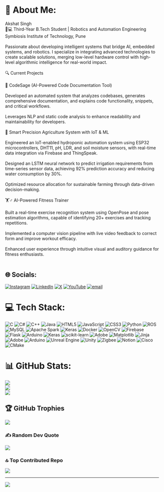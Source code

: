 # 💫 About Me:
Akshat Singh<br>👨💻 Third-Year B.Tech Student | Robotics and Automation Engineering<br>Symbiosis Institute of Technology, Pune<br><br>Passionate about developing intelligent systems that bridge AI, embedded systems, and robotics. I specialize in integrating advanced technologies to create scalable solutions, merging low-level hardware control with high-level algorithmic intelligence for real-world impact.<br><br>🔍 Current Projects<br><br>🤖 CodeSage (AI-Powered Code Documentation Tool)<br><br>Developed an automated system that analyzes codebases, generates comprehensive documentation, and explains code functionality, snippets, and critical workflows.<br><br>Leverages NLP and static code analysis to enhance readability and maintainability for developers.<br><br>🌱 Smart Precision Agriculture System with IoT & ML<br><br>Engineered an IoT-enabled hydroponic automation system using ESP32 microcontrollers, DHT11, pH, LDR, and soil moisture sensors, with real-time data integration via Firebase and ThingSpeak.<br><br>Designed an LSTM neural network to predict irrigation requirements from time-series sensor data, achieving 92% prediction accuracy and reducing water consumption by 30%.<br><br>Optimized resource allocation for sustainable farming through data-driven decision-making.<br><br>🏋️♂️ AI-Powered Fitness Trainer<br><br>Built a real-time exercise recognition system using OpenPose and pose estimation algorithms, capable of identifying 20+ exercises and tracking repetitions.<br><br>Implemented a computer vision pipeline with live video feedback to correct form and improve workout efficacy.<br><br>Enhanced user experience through intuitive visual and auditory guidance for fitness enthusiasts.<br><br>


## 🌐 Socials:
[![Instagram](https://img.shields.io/badge/Instagram-%23E4405F.svg?logo=Instagram&logoColor=white)](https://instagram.com/https://www.instagram.com/akshatsinghworks/) [![LinkedIn](https://img.shields.io/badge/LinkedIn-%230077B5.svg?logo=linkedin&logoColor=white)](https://linkedin.com/in/linkedin.com/in/akshat-singh-1b8229297) [![X](https://img.shields.io/badge/X-black.svg?logo=X&logoColor=white)](https://x.com/https://x.com/AkshatCodesLil) [![YouTube](https://img.shields.io/badge/YouTube-%23FF0000.svg?logo=YouTube&logoColor=white)](https://youtube.com/@https://www.youtube.com/@akshatsingh2709) [![email](https://img.shields.io/badge/Email-D14836?logo=gmail&logoColor=white)](mailto:akshatvsingh@gmail.com) 

# 💻 Tech Stack:
![C](https://img.shields.io/badge/c-%2300599C.svg?style=for-the-badge&logo=c&logoColor=white) ![C#](https://img.shields.io/badge/c%23-%23239120.svg?style=for-the-badge&logo=csharp&logoColor=white) ![C++](https://img.shields.io/badge/c++-%2300599C.svg?style=for-the-badge&logo=c%2B%2B&logoColor=white) ![Java](https://img.shields.io/badge/java-%23ED8B00.svg?style=for-the-badge&logo=openjdk&logoColor=white) ![HTML5](https://img.shields.io/badge/html5-%23E34F26.svg?style=for-the-badge&logo=html5&logoColor=white) ![JavaScript](https://img.shields.io/badge/javascript-%23323330.svg?style=for-the-badge&logo=javascript&logoColor=%23F7DF1E) ![CSS3](https://img.shields.io/badge/css3-%231572B6.svg?style=for-the-badge&logo=css3&logoColor=white) ![Python](https://img.shields.io/badge/python-3670A0?style=for-the-badge&logo=python&logoColor=ffdd54) ![ROS](https://img.shields.io/badge/ros-%230A0FF9.svg?style=for-the-badge&logo=ros&logoColor=white) ![MySQL](https://img.shields.io/badge/mysql-4479A1.svg?style=for-the-badge&logo=mysql&logoColor=white) ![Apache Spark](https://img.shields.io/badge/Apache%20Spark-FDEE21?style=for-the-badge&logo=apachespark&logoColor=black) ![Keras](https://img.shields.io/badge/Keras-%23D00000.svg?style=for-the-badge&logo=Keras&logoColor=white) ![Docker](https://img.shields.io/badge/docker-%230db7ed.svg?style=for-the-badge&logo=docker&logoColor=white) ![OpenCV](https://img.shields.io/badge/opencv-%23white.svg?style=for-the-badge&logo=opencv&logoColor=white) ![Firebase](https://img.shields.io/badge/firebase-%23039BE5.svg?style=for-the-badge&logo=firebase) ![Flask](https://img.shields.io/badge/flask-%23000.svg?style=for-the-badge&logo=flask&logoColor=white) ![Arduino](https://img.shields.io/badge/-Arduino-00979D?style=for-the-badge&logo=Arduino&logoColor=white) ![Keras](https://img.shields.io/badge/Keras-%23D00000.svg?style=for-the-badge&logo=Keras&logoColor=white) ![scikit-learn](https://img.shields.io/badge/scikit--learn-%23F7931E.svg?style=for-the-badge&logo=scikit-learn&logoColor=white) ![Adobe](https://img.shields.io/badge/adobe-%23FF0000.svg?style=for-the-badge&logo=adobe&logoColor=white) ![Matplotlib](https://img.shields.io/badge/Matplotlib-%23ffffff.svg?style=for-the-badge&logo=Matplotlib&logoColor=black) ![Jinja](https://img.shields.io/badge/jinja-white.svg?style=for-the-badge&logo=jinja&logoColor=black) ![Adobe](https://img.shields.io/badge/adobe-%23FF0000.svg?style=for-the-badge&logo=adobe&logoColor=white) ![Arduino](https://img.shields.io/badge/-Arduino-00979D?style=for-the-badge&logo=Arduino&logoColor=white) ![Unreal Engine](https://img.shields.io/badge/unrealengine-%23313131.svg?style=for-the-badge&logo=unrealengine&logoColor=white) ![Unity](https://img.shields.io/badge/unity-%23000000.svg?style=for-the-badge&logo=unity&logoColor=white) ![Zigbee](https://img.shields.io/badge/zigbee-%23EB0443.svg?style=for-the-badge&logo=zigbee&logoColor=white) ![Notion](https://img.shields.io/badge/Notion-%23000000.svg?style=for-the-badge&logo=notion&logoColor=white) ![Cisco](https://img.shields.io/badge/cisco-%23049fd9.svg?style=for-the-badge&logo=cisco&logoColor=black) ![CMake](https://img.shields.io/badge/CMake-%23008FBA.svg?style=for-the-badge&logo=cmake&logoColor=white)
# 📊 GitHub Stats:
![](https://github-readme-stats.vercel.app/api?username=AkshatVSingh&theme=dark&hide_border=false&include_all_commits=false&count_private=false)<br/>
![](https://nirzak-streak-stats.vercel.app/?user=AkshatVSingh&theme=dark&hide_border=false)<br/>
![](https://github-readme-stats.vercel.app/api/top-langs/?username=AkshatVSingh&theme=dark&hide_border=false&include_all_commits=false&count_private=false&layout=compact)

## 🏆 GitHub Trophies
![](https://github-profile-trophy.vercel.app/?username=AkshatVSingh&theme=radical&no-frame=false&no-bg=true&margin-w=4)

### ✍️ Random Dev Quote
![](https://quotes-github-readme.vercel.app/api?type=horizontal&theme=radical)

### 🔝 Top Contributed Repo
![](https://github-contributor-stats.vercel.app/api?username=AkshatVSingh&limit=5&theme=dark&combine_all_yearly_contributions=true)

---
[![](https://visitcount.itsvg.in/api?id=AkshatVSingh&icon=0&color=0)](https://visitcount.itsvg.in)

<!-- Proudly created with GPRM ( https://gprm.itsvg.in ) -->
